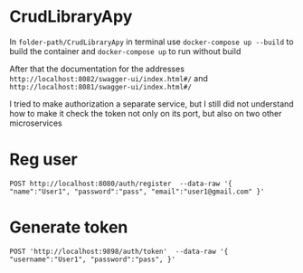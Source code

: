 # CrudLibraryApy

In `folder-path/CrudLibraryApy` in terminal use `docker-compose up --build` to build the container and `docker-compose up` to run without build

After that the documentation for the addresses `http://localhost:8082/swagger-ui/index.html#/` and `http://localhost:8081/swagger-ui/index.html#/`

I tried to make authorization a separate service, but I still did not understand how to make it check the token not only on its port, but also on two other microservices


# Reg user
`POST http://localhost:8080/auth/register 
--data-raw '{
    "name":"User1",
    "password":"pass",
    "email":"user1@gmail.com"
}'`

# Generate token
`POST 'http://localhost:9898/auth/token' 
--data-raw '{
    "username":"User1",
    "password":"pass",
}'`

